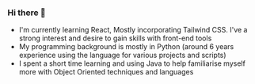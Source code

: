 ### Hi there 👋


- I'm currently learning React, Mostly incorporating Tailwind CSS. I've a strong interest and desire to gain skills with front-end tools
- My programming background is mostly in Python (around 6 years experience using the language for various projects and scripts)
- I spent a short time learning and using Java to help familiarise myself more with Object Oriented techniques and languages

